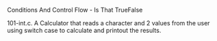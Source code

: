Conditions And Control Flow - Is That TrueFalse

101-int.c. A Calculator that reads a character and 2 values from the user using switch case to calculate and printout the results.
